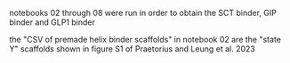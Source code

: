 notebooks 02 through 08 were run in order to obtain the SCT binder, GIP binder and GLP1 binder

the "CSV of premade helix binder scaffolds" in notebook 02 are the "state Y" scaffolds shown in figure S1 of Praetorius and Leung et al. 2023
